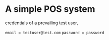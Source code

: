 # A simple POS system

credentials of a prevailing test user,

``
email = testuser@test.com
``
``
password = password
``
